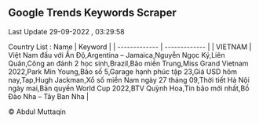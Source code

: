

## Google Trends Keywords Scraper 
 
Last Update 29-09-2022 , 03:29:58

Country List :
 Name  | Keyword |
| ------------- | ------------- |
| VIETNAM | Việt Nam đấu với Ấn Độ,Argentina – Jamaica,Nguyễn Ngọc Ký,Liên Quân,Công an đánh 2 học sinh,Brazil,Bão miền Trung,Miss Grand Vietnam 2022,Park Min Young,Bão số 5,Garage hạnh phúc tập 23,Giá USD hôm nay,Tap,Hugh Jackman,Xổ số miền Nam ngày 27 tháng 09,Thời tiết Hà Nội ngày mai,Bản quyền World Cup 2022,BTV Quỳnh Hoa,Tin bão mới nhất,Bồ Đào Nha – Tây Ban Nha |



© Abdul Muttaqin 
